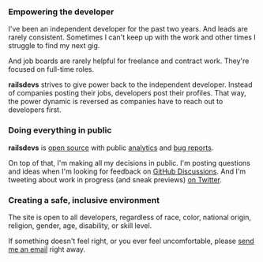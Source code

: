 ### Empowering the developer

I've been an independent developer for the past two years. And leads are rarely consistent. Sometimes I can't keep up with the work and other times I struggle to find my next gig.

And job boards are rarely helpful for freelance and contract work. They're focused on full-time roles.

**railsdevs** strives to give power back to the independent developer. Instead of companies posting their jobs, developers post their profiles. That way, the power dynamic is reversed as companies have to reach out to developers first.

### Doing everything in public

**railsdevs** is [open source](https://github.com/joemasilotti/railsdevs.io/) with public [analytics](https://app.usefathom.com/share/cacnfaan/railsdevs.io) and [bug reports](https://app.honeybadger.io/project/EKRGgkQdR0).

On top of that, I'm making all my decisions in public. I'm posting questions and ideas when I'm looking for feedback on [GitHub Discussions](https://github.com/joemasilotti/railsdevs.io/discussions). And I'm tweeting about work in progress (and sneak previews) [on Twitter](https://twitter.com/joemasilotti).

### Creating a safe, inclusive environment

The site is open to all developers, regardless of race, color, national origin, religion, gender, age, disability, or skill level.

If something doesn't feel right, or you ever feel uncomfortable, please [send me an email](mailto:joe@masilotti.com) right away.
